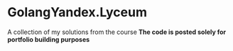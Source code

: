 # GolangYandex.Lyceum
A collection of my solutions from the course
**The code is posted solely for portfolio building purposes**
